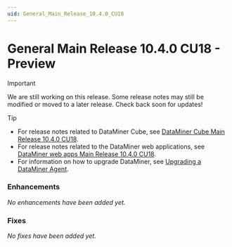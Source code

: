 ```yaml
---
uid: General_Main_Release_10.4.0_CU18
---
```


# General Main Release 10.4.0 CU18 - Preview

> [!IMPORTANT]
> We are still working on this release. Some release notes may still be modified or moved to a later release. Check back soon for updates!

> [!TIP]
>
> - For release notes related to DataMiner Cube, see [DataMiner Cube Main Release 10.4.0 CU18](xref:Cube_Main_Release_10.4.0_CU18).
> - For release notes related to the DataMiner web applications, see [DataMiner web apps Main Release 10.4.0 CU18](xref:Web_apps_Main_Release_10.4.0_CU18).
> - For information on how to upgrade DataMiner, see [Upgrading a DataMiner Agent](xref:Upgrading_a_DataMiner_Agent).

### Enhancements

*No enhancements have been added yet.*

### Fixes

*No fixes have been added yet.*
